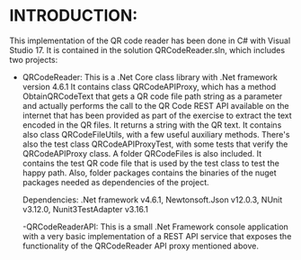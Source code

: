 INTRODUCTION:
=============

This implementation of the QR code reader has been done in C# with Visual Studio 17.
It is contained in the solution QRCodeReader.sln, which includes two projects:

- QRCodeReader:
  This is a .Net Core class library with .Net framework version 4.6.1
  It contains class QRCodeAPIProxy, which has a method ObtainQRCodeText that gets a QR code file path string as a parameter 
  and actually performs the call to the QR Code REST API available on the internet that has been provided as part of the exercise 
  to extract the text encoded in the QR files. It returns a string with the QR text.
  It contains also class QRCodeFileUtils, with a few useful auxiliary methods.
  There's also the test class QRCodeAPIProxyTest, with some tests that verify the QRCodeAPIProxy class.
  A folder QRCodeFiles is also included. It contains the test QR code file that is used by the test class to test the happy path.
  Also, folder packages contains the binaries of the nuget packages needed as dependencies of the project.
  
  Dependencies: .Net framework v4.6.1, Newtonsoft.Json v12.0.3, NUnit v3.12.0, Nunit3TestAdapter v3.16.1
  
  
  -QRCodeReaderAPI:
   This is a small .Net Framework console application with a very basic implementation of a REST API service that exposes the
   functionality of the QRCodeReader API proxy mentioned above.
   
   
    
